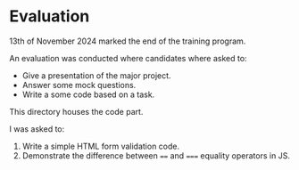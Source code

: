 # Evaluation

13th of November 2024 marked the end of the training program. 

An evaluation was conducted where candidates where asked to:

- Give a presentation of the major project.
- Answer some mock questions.
- Write a some code based on a task.

This directory houses the code part.

I was asked to:

1. Write a simple HTML form validation code.
2. Demonstrate the difference between `==` and `===` equality operators in JS.